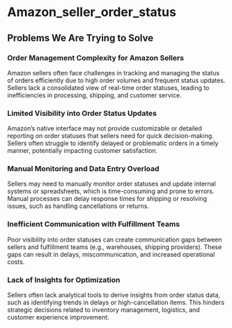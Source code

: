 # Amazon_seller_order_status

## Problems We Are Trying to Solve
### Order Management Complexity for Amazon Sellers

Amazon sellers often face challenges in tracking and managing the status of orders efficiently due to high order volumes and frequent status updates.
Sellers lack a consolidated view of real-time order statuses, leading to inefficiencies in processing, shipping, and customer service.

### Limited Visibility into Order Status Updates

Amazon’s native interface may not provide customizable or detailed reporting on order statuses that sellers need for quick decision-making.
Sellers often struggle to identify delayed or problematic orders in a timely manner, potentially impacting customer satisfaction.

### Manual Monitoring and Data Entry Overload

Sellers may need to manually monitor order statuses and update internal systems or spreadsheets, which is time-consuming and prone to errors.
Manual processes can delay response times for shipping or resolving issues, such as handling cancellations or returns.

### Inefficient Communication with Fulfillment Teams

Poor visibility into order statuses can create communication gaps between sellers and fulfillment teams (e.g., warehouses, shipping providers).
These gaps can result in delays, miscommunication, and increased operational costs.

### Lack of Insights for Optimization

Sellers often lack analytical tools to derive insights from order status data, such as identifying trends in delays or high-cancellation items.
This hinders strategic decisions related to inventory management, logistics, and customer experience improvement.
